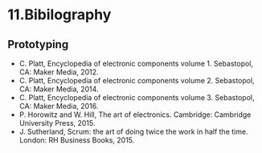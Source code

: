 # 11.Bibilography

## Prototyping
- C. Platt, Encyclopedia of electronic components volume 1. Sebastopol, CA: Maker Media, 2012.
- C. Platt, Encyclopedia of electronic components volume 2. Sebastopol, CA: Maker Media, 2014.
- C. Platt, Encyclopedia of electronic components volume 3. Sebastopol, CA: Maker Media, 2016.
- P. Horowitz and W. Hill, The art of electronics. Cambridge: Cambridge University Press, 2015.
- J. Sutherland, Scrum: the art of doing twice the work in half the time. London: RH Business Books, 2015.


